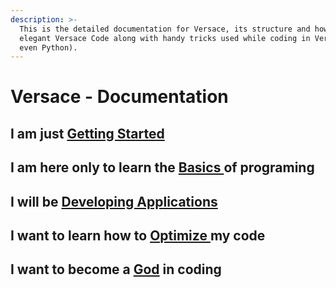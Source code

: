```yaml
---
description: >-
  This is the detailed documentation for Versace, its structure and how to write
  elegant Versace Code along with handy tricks used while coding in Versace (or
  even Python).
---
```


# Versace - Documentation

## I am just [Getting Started](https://app.gitbook.com/o/JINqpW3d60FhPCiGKamF/s/Rnp7Yh8w5If7fLCUvpT7/\~/changes/bzYSF1UV1Nys1sVaEYZu/getting-started/page-1)

## I am here only to learn the [Basics ](broken-reference)of programing

## I will be [Developing Applications](broken-reference)

## I want to learn how to [Optimize ](broken-reference)my code

## I want to become a [God](broken-reference) in coding
